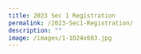 ```yaml
---
title: 2023 Sec 1 Registration
permalink: /2023-Sec1-Registration/
description: ""
image: /images/1-1024x683.jpg
---
```

